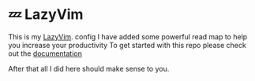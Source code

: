# 💤 LazyVim

This is my  [LazyVim](https://github.com/LazyVim/LazyVim). config 
I have added some powerful read map to help you increase your productivity 
To get started with this repo please check out the  [documentation](https://lazyvim.github.io/installation) 

After that all I did here should make sense to you.
